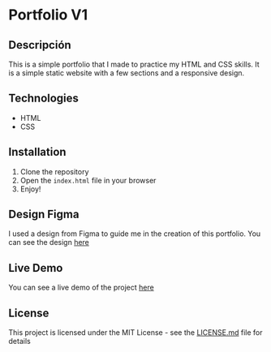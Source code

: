 # Portfolio V1

## Descripción
This is a simple portfolio that I made to practice my HTML and CSS skills. It is a simple static website with a few sections and a responsive design.

## Technologies
- HTML
- CSS

## Installation
1. Clone the repository
2. Open the `index.html` file in your browser
3. Enjoy!

## Design Figma

I used a design from Figma to guide me in the creation of this portfolio. You can see the design [here](https://www.figma.com/file/DkxAgHQxm4goQjpWIK2mtS/Developer-Portfolio-Design-(Community)?type=design&node-id=14-11&mode=design&t=KW6ompcj6NPunTLX-0)

## Live Demo
You can see a live demo of the project [here](https://portfolio-v1-ten.vercel.app/)

## License
This project is licensed under the MIT License - see the [LICENSE.md](LICENSE.md) file for details